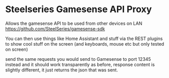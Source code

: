 # Steelseries Gamesense API Proxy

Allows the gamesense API to be used from other devices on LAN
https://github.com/SteelSeries/gamesense-sdk

You can then use things like Home Assistant and stuff via the REST plugins to show cool stuff on the screen (and keyboards, mouse etc but only tested on screen)

send the same requests you would send to Gamesense to port 12345 instead and it should work transparently as before, response content is slightly different, it just returns the json that was sent.
